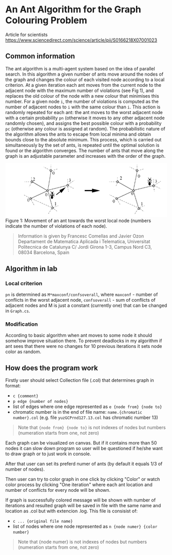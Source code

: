 # An Ant Algorithm for the Graph Colouring Problem
Article for scientists https://www.sciencedirect.com/science/article/pii/S0166218X07001023

## Common information
The ant algorithm is a multi-agent system based on the idea of parallel search. In this algorithm a given number of ants move around the nodes of the graph and changes the colour of each visited node according to a local criterion. At a given iteration
each ant moves from the current node to the adjacent node with the maximum number of violations
(see Fig 1), and replaces the old colour of the node with a new colour that minimises this number.
For a given node `i`, the number of violations is computed as the number of adjacent nodes to `i`
with the same colour than `i`. This action is randomly repeated for each ant: the ant moves to the
worst adjacent node with a certain probability `pn` (otherwise it moves to any other adjacent node
randomly chosen), and assigns the best possible colour with a probability `pc` (otherwise any colour
is assigned at random). The probabilistic nature of the algorithm allows the ants to escape from
local minima and obtain bounds close to the absolute minimum. This process, which is carried out
simultaneously by the set of ants, is repeated until the optimal solution is found or the algorithm
converges. The number of ants that move along the graph is an adjustable parameter and increases
with the order of the graph.

<img src="/images/Figure 1.png">
Figure 1: Movement of an ant towards the worst local node (numbers indicate the number of
violations of each node).



> Information is given by Francesc Comellas and Javier Ozon Departament de Matematica Aplicada i Telematica, Universitat Politecnica de Catalunya C/ Jordi Girona 1-3, Campus Nord C3, 08034 Barcelona, Spain

## Algorithm in lab
### Local criterion
`pn` is determined as `M*maxconf/confsoverall`, where `maxconf` - number of conflicts in the worst adjacent node, 
`confsoverall` - sum of conflicts of adjacent nodes and M is just a constant (currently one) that can be changed in `Graph.cs`.

### Modification
According to basic algorithm when ant moves to some node it should somehow improve situation there.
To prevent deadlocks in my algorithm if ant sees that there were no changes for 10 previous iterations it 
sets node color as random.

## How does the program work
Firstly user should select Collection file (.col) that determines graph in format:
- `c {comment}`
- `p edge {number of nodes}`
- list of edges where one edge represented as `e {node from} {node to}`
- chromatic number is in the end of file name: `name.{chromatic number}.col` (e.g. file `yuzGCPrnd127.13.col` has chromatic number 13)

> Note that `{node from} {node to}` is not indexes of nodes but numbers (numeration starts from one, not zero)

Each graph can be visualized on canvas. But if it contains more than 50 nodes it can slow down program so
user will be questioned if he/she want to draw graph or to just work in console.

After that user can set its preferd numer of ants (by default it equals 1/3 of number of nodes).

Then user can try to color graph in one click by clicking "Color" or watch color process by clicking
"One iteration" where each ant location and number of conflicts for every node will be shown.

If graph is successfully colored message will be shown with number of iterations and resulted
graph will be saved in file with the same name and location as .col but with extencion .log.
This file is consisist of:
- `c ... {original file name}`
- list of nodes where one node represented as `n {node numer} {color number}`

> Note that {node numer} is not indexes of nodes but numbers (numeration starts from one, not zero)
